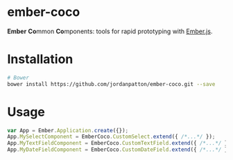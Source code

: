 ember-coco
=======================

**Ember** **Co**mmon **Co**mponents: tools for rapid prototyping with [Ember.js](http://emberjs.com/).

# Installation
```bash
# Bower
bower install https://github.com/jordanpatton/ember-coco.git --save
```

# Usage
```javascript
var App = Ember.Application.create({});
App.MySelectComponent = EmberCoco.CustomSelect.extend({ /*...*/ });
App.MyTextFieldComponent = EmberCoco.CustomTextField.extend({ /*...*/ });
App.MyDateFieldComponent = EmberCoco.CustomDateField.extend({ /*...*/ });
```